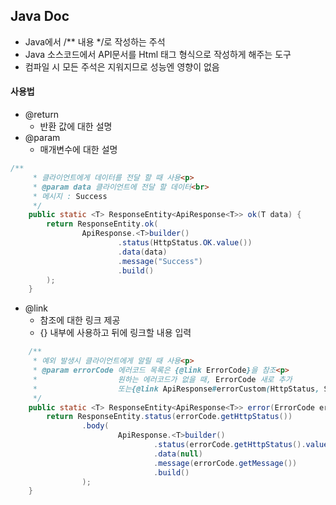 ## Java Doc
- Java에서 /** 내용 */로 작성하는 주석
- Java 소스코드에서 API문서를 Html 태그 형식으로 작성하게 해주는 도구
- 컴파일 시 모든 주석은 지워지므로 성능엔 영향이 없음

#### 사용법
- @return
  - 반환 값에 대한 설명
- @param
  - 매개변수에 대한 설명
```java
/**
     * 클라이언트에게 데이터를 전달 할 때 사용<p>
     * @param data 클라이언트에 전달 할 데이터<br>
     * 메시지 : Success
     */
    public static <T> ResponseEntity<ApiResponse<T>> ok(T data) {
        return ResponseEntity.ok(
                ApiResponse.<T>builder()
                        .status(HttpStatus.OK.value())
                        .data(data)
                        .message("Success")
                        .build()
        );
    }
```
- @link
  - 참조에 대한 링크 제공
  - {} 내부에 사용하고 뒤에 링크할 내용 입력
```java
    /**
     * 예외 발생시 클라이언트에게 알릴 때 사용<p>
     * @param errorCode 에러코드 목록은 {@link ErrorCode}을 참조<p>
     *                  원하는 에러코드가 없을 때, ErrorCode 새로 추가
     *                  또는{@link ApiResponse#errorCustom(HttpStatus, String) errorCustom} 중 선택하여 사용
     */
    public static <T> ResponseEntity<ApiResponse<T>> error(ErrorCode errorCode) {
        return ResponseEntity.status(errorCode.getHttpStatus())
                .body(
                        ApiResponse.<T>builder()
                                .status(errorCode.getHttpStatus().value())
                                .data(null)
                                .message(errorCode.getMessage())
                                .build()
                );
    }
```